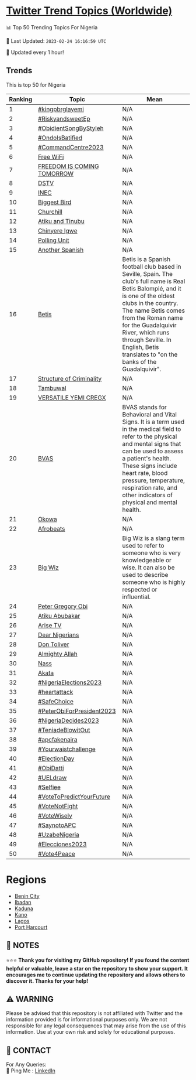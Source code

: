 [Twitter Trend Topics (Worldwide)](https://github.com/ErcinDedeoglu/Twitter-Trend-Topics)
==========


📊 Top 50 Trending Topics For Nigeria

📆 Last Updated: `2023-02-24 16:16:59 UTC`

🔧 Updated every 1 hour!


## Trends

This is top 50 for Nigeria

| Ranking | Topic | Mean |
| ------- | ------------ | ------------ |
| 1 | [#kingpbrglayemi](http://twitter.com/search?q=%23kingpbrglayemi) | N/A |
| 2 | [#RiskyandsweetEp](http://twitter.com/search?q=%23RiskyandsweetEp) | N/A |
| 3 | [#ObidientSongByStyleh](http://twitter.com/search?q=%23ObidientSongByStyleh) | N/A |
| 4 | [#OndoIsBatified](http://twitter.com/search?q=%23OndoIsBatified) | N/A |
| 5 | [#CommandCentre2023](http://twitter.com/search?q=%23CommandCentre2023) | N/A |
| 6 | [Free WiFi](http://twitter.com/search?q=Free+WiFi) | N/A |
| 7 | [FREEDOM IS COMING TOMORROW](http://twitter.com/search?q=FREEDOM+IS+COMING+TOMORROW) | N/A |
| 8 | [DSTV](http://twitter.com/search?q=DSTV) | N/A |
| 9 | [INEC](http://twitter.com/search?q=INEC) | N/A |
| 10 | [Biggest Bird](http://twitter.com/search?q=Biggest+Bird) | N/A |
| 11 | [Churchill](http://twitter.com/search?q=Churchill) | N/A |
| 12 | [Atiku and Tinubu](http://twitter.com/search?q=Atiku+and+Tinubu) | N/A |
| 13 | [Chinyere Igwe](http://twitter.com/search?q=Chinyere+Igwe) | N/A |
| 14 | [Polling Unit](http://twitter.com/search?q=Polling+Unit) | N/A |
| 15 | [Another Spanish](http://twitter.com/search?q=Another+Spanish) | N/A |
| 16 | [Betis](http://twitter.com/search?q=Betis) | Betis is a Spanish football club based in Seville, Spain. The club's full name is Real Betis Balompié, and it is one of the oldest clubs in the country. The name Betis comes from the Roman name for the Guadalquivir River, which runs through Seville. In English, Betis translates to "on the banks of the Guadalquivir". |
| 17 | [Structure of Criminality](http://twitter.com/search?q=Structure+of+Criminality) | N/A |
| 18 | [Tambuwal](http://twitter.com/search?q=Tambuwal) | N/A |
| 19 | [VERSATILE YEMI CREGX](http://twitter.com/search?q=VERSATILE+YEMI+CREGX) | N/A |
| 20 | [BVAS](http://twitter.com/search?q=BVAS) | BVAS stands for Behavioral and Vital Signs. It is a term used in the medical field to refer to the physical and mental signs that can be used to assess a patient's health. These signs include heart rate, blood pressure, temperature, respiration rate, and other indicators of physical and mental health. |
| 21 | [Okowa](http://twitter.com/search?q=Okowa) | N/A |
| 22 | [Afrobeats](http://twitter.com/search?q=Afrobeats) | N/A |
| 23 | [Big Wiz](http://twitter.com/search?q=Big+Wiz) | Big Wiz is a slang term used to refer to someone who is very knowledgeable or wise. It can also be used to describe someone who is highly respected or influential. |
| 24 | [Peter Gregory Obi](http://twitter.com/search?q=Peter+Gregory+Obi) | N/A |
| 25 | [Atiku Abubakar](http://twitter.com/search?q=Atiku+Abubakar) | N/A |
| 26 | [Arise TV](http://twitter.com/search?q=Arise+TV) | N/A |
| 27 | [Dear Nigerians](http://twitter.com/search?q=Dear+Nigerians) | N/A |
| 28 | [Don Toliver](http://twitter.com/search?q=Don+Toliver) | N/A |
| 29 | [Almighty Allah](http://twitter.com/search?q=Almighty+Allah) | N/A |
| 30 | [Nass](http://twitter.com/search?q=Nass) | N/A |
| 31 | [Akata](http://twitter.com/search?q=Akata) | N/A |
| 32 | [#NigeriaElections2023](http://twitter.com/search?q=%23NigeriaElections2023) | N/A |
| 33 | [#heartattack](http://twitter.com/search?q=%23heartattack) | N/A |
| 34 | [#SafeChoice](http://twitter.com/search?q=%23SafeChoice) | N/A |
| 35 | [#PeterObiForPresident2023](http://twitter.com/search?q=%23PeterObiForPresident2023) | N/A |
| 36 | [#NigeriaDecides2023](http://twitter.com/search?q=%23NigeriaDecides2023) | N/A |
| 37 | [#TeniadeBlowitOut](http://twitter.com/search?q=%23TeniadeBlowitOut) | N/A |
| 38 | [#apcfakenaira](http://twitter.com/search?q=%23apcfakenaira) | N/A |
| 39 | [#Yourwaistchallenge](http://twitter.com/search?q=%23Yourwaistchallenge) | N/A |
| 40 | [#ElectionDay](http://twitter.com/search?q=%23ElectionDay) | N/A |
| 41 | [#ObiDatti](http://twitter.com/search?q=%23ObiDatti) | N/A |
| 42 | [#UELdraw](http://twitter.com/search?q=%23UELdraw) | N/A |
| 43 | [#Selfiee](http://twitter.com/search?q=%23Selfiee) | N/A |
| 44 | [#VoteToPredictYourFuture](http://twitter.com/search?q=%23VoteToPredictYourFuture) | N/A |
| 45 | [#VoteNotFight](http://twitter.com/search?q=%23VoteNotFight) | N/A |
| 46 | [#VoteWisely](http://twitter.com/search?q=%23VoteWisely) | N/A |
| 47 | [#SaynotoAPC](http://twitter.com/search?q=%23SaynotoAPC) | N/A |
| 48 | [#UzabeNigeria](http://twitter.com/search?q=%23UzabeNigeria) | N/A |
| 49 | [#Elecciones2023](http://twitter.com/search?q=%23Elecciones2023) | N/A |
| 50 | [#Vote4Peace](http://twitter.com/search?q=%23Vote4Peace) | N/A |



# Regions

* [Benin City](</Nigeria/Benin City.md>)
* [Ibadan](</Nigeria/Ibadan.md>)
* [Kaduna](</Nigeria/Kaduna.md>)
* [Kano](</Nigeria/Kano.md>)
* [Lagos](</Nigeria/Lagos.md>)
* [Port Harcourt](</Nigeria/Port Harcourt.md>)



## 📝 NOTES

⭐⭐⭐ **Thank you for visiting my GitHub repository! If you found the content helpful or valuable, leave a star on the repository to show your support. It encourages me to continue updating the repository and allows others to discover it. Thanks for your help!**


## ⚠️ WARNING

Please be advised that this repository is not affiliated with Twitter and the information provided is for informational purposes only. We are not responsible for any legal consequences that may arise from the use of this information. Use at your own risk and solely for educational purposes.


## 📨 CONTACT

 For Any Queries:  
            🏓 Ping Me : [LinkedIn](https://www.linkedin.com/in/ercindedeoglu/)
